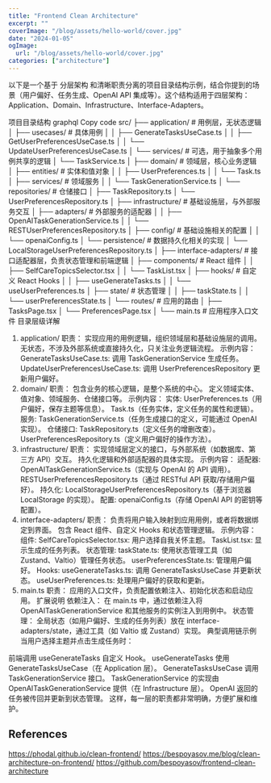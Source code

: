```yaml
---
title: "Frontend Clean Architecture"
excerpt: ""
coverImage: "/blog/assets/hello-world/cover.jpg"
date: "2024-01-05"
ogImage:
  url: "/blog/assets/hello-world/cover.jpg"
categories: ["architecture"]
---
```


以下是一个基于 分层架构 和清晰职责分离的项目目录结构示例，结合你提到的场景（用户偏好、任务生成、OpenAI API 集成等）。这个结构适用于四层架构：Application、Domain、Infrastructure、Interface-Adapters。

项目目录结构
graphql
Copy code
src/
├── application/          # 用例层，无状态逻辑
│   ├── usecases/         # 具体用例
│   │   ├── GenerateTasksUseCase.ts
│   │   ├── GetUserPreferencesUseCase.ts
│   │   └── UpdateUserPreferencesUseCase.ts
│   └── services/         # 可选，用于抽象多个用例共享的逻辑
│       └── TaskService.ts
│
├── domain/               # 领域层，核心业务逻辑
│   ├── entities/         # 实体和值对象
│   │   ├── UserPreferences.ts
│   │   └── Task.ts
│   ├── services/         # 领域服务
│   │   └── TaskGenerationService.ts
│   └── repositories/     # 仓储接口
│       ├── TaskRepository.ts
│       └── UserPreferencesRepository.ts
│
├── infrastructure/       # 基础设施层，与外部服务交互
│   ├── adapters/         # 外部服务的适配器
│   │   ├── OpenAITaskGenerationService.ts
│   │   └── RESTUserPreferencesRepository.ts
│   ├── config/           # 基础设施相关的配置
│   │   └── openaiConfig.ts
│   └── persistence/      # 数据持久化相关的实现
│       └── LocalStorageUserPreferencesRepository.ts
│
├── interface-adapters/   # 接口适配器层，负责状态管理和前端逻辑
│   ├── components/       # React 组件
│   │   ├── SelfCareTopicsSelector.tsx
│   │   └── TaskList.tsx
│   ├── hooks/            # 自定义 React Hooks
│   │   ├── useGenerateTasks.ts
│   │   └── useUserPreferences.ts
│   ├── state/            # 状态管理
│   │   ├── taskState.ts
│   │   └── userPreferencesState.ts
│   └── routes/           # 应用的路由
│       ├── TasksPage.tsx
│       └── PreferencesPage.tsx
│
└── main.ts               # 应用程序入口文件
目录层级详解
1. application/
职责：
实现应用的用例逻辑，组织领域层和基础设施层的调用。
无状态，不涉及外部系统或直接持久化，只关注业务逻辑流程。
示例内容：
GenerateTasksUseCase.ts: 调用 TaskGenerationService 生成任务。
UpdateUserPreferencesUseCase.ts: 调用 UserPreferencesRepository 更新用户偏好。
2. domain/
职责：
包含业务的核心逻辑，是整个系统的中心。
定义领域实体、值对象、领域服务、仓储接口等。
示例内容：
实体:
UserPreferences.ts（用户偏好，保存主题等信息）。
Task.ts（任务实体，定义任务的属性和逻辑）。
服务:
TaskGenerationService.ts（任务生成接口的定义，可能通过 OpenAI 实现）。
仓储接口:
TaskRepository.ts（定义任务的增删改查）。
UserPreferencesRepository.ts（定义用户偏好的操作方法）。
3. infrastructure/
职责：
实现领域层定义的接口，与外部系统（如数据库、第三方 API）交互。
持久化逻辑和外部适配器的具体实现。
示例内容：
适配器:
OpenAITaskGenerationService.ts（实现与 OpenAI 的 API 调用）。
RESTUserPreferencesRepository.ts（通过 RESTful API 获取/存储用户偏好）。
持久化:
LocalStorageUserPreferencesRepository.ts（基于浏览器 LocalStorage 的实现）。
配置:
openaiConfig.ts（存储 OpenAI API 的密钥等配置）。
4. interface-adapters/
职责：
负责将用户输入映射到应用用例，或者将数据绑定到界面。
包含 React 组件、自定义 Hooks 和状态管理逻辑。
示例内容：
组件:
SelfCareTopicsSelector.tsx: 用户选择自我关怀主题。
TaskList.tsx: 显示生成的任务列表。
状态管理:
taskState.ts: 使用状态管理工具（如 Zustand、Valtio）管理任务状态。
userPreferencesState.ts: 管理用户偏好。
Hooks:
useGenerateTasks.ts: 调用 GenerateTasksUseCase 并更新状态。
useUserPreferences.ts: 处理用户偏好的获取和更新。
5. main.ts
职责：
应用的入口文件，负责配置依赖注入、初始化状态和启动应用。
扩展说明
依赖注入：
在 main.ts 中，通过依赖注入将 OpenAITaskGenerationService 和其他服务的实例注入到用例中。
状态管理：
全局状态（如用户偏好、生成的任务列表）放在 interface-adapters/state，通过工具（如 Valtio 或 Zustand）实现。
典型调用链示例
当用户选择主题并点击生成任务时：

前端调用 useGenerateTasks 自定义 Hook。
useGenerateTasks 使用 GenerateTasksUseCase（在 Application 层）。
GenerateTasksUseCase 调用 TaskGenerationService 接口。
TaskGenerationService 的实现由 OpenAITaskGenerationService 提供（在 Infrastructure 层）。
OpenAI 返回的任务被传回并更新到状态管理。
这样，每一层的职责都非常明确，方便扩展和维护。



## References
https://phodal.github.io/clean-frontend/
https://bespoyasov.me/blog/clean-architecture-on-frontend/
https://github.com/bespoyasov/frontend-clean-architecture
